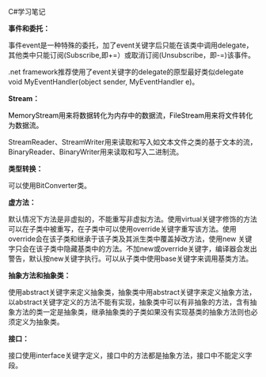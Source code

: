 C\#学习笔记
<div>

<div
style="margin: 0px; font-style: normal; font-variant: normal; font-weight: normal; letter-spacing: normal; text-align: start; text-indent: 0px; text-transform: none; white-space: normal; word-spacing: 0px; -webkit-text-size-adjust: auto; -webkit-text-stroke-width: 0px;">

<div>

**事件和委托：**

</div>

<div>

事件event是一种特殊的委托，加了event关键字后只能在该类中调用delegate，其他类中只能订阅(Subscribe,即+=）或取消订阅(Unsubscribe，即-=)该事件。

</div>

<div>

.net framework推荐使用了event关键字的delegate的原型最好类似delegate void
MyEventHandler(object sender, MyEventHandler e)。

</div>

<div>

**Stream：**

</div>

<div>

<span
style="color: rgb(0, 0, 0); font-style: normal; font-variant: normal; font-weight: normal; letter-spacing: normal; text-align: start; text-indent: 0px; text-transform: none; white-space: normal; word-spacing: 0px; -webkit-text-size-adjust: auto; -webkit-text-stroke-width: 0px; display: inline !important; float: none;">MemoryStream用来将数据转化为内存中的数据流，FileStream用来将文件转化为数据流。</span>

</div>

<div>

StreamReader、StreamWriter用来读取和写入如文本文件之类的基于文本的流，BinaryReader、BinaryWriter用来读取和写入二进制流。

</div>

<div>

**类型转换：**

</div>

<div>

可以使用BitConverter类。

</div>

<div>

**虚方法：**

</div>

<div>

默认情况下方法是非虚拟的，不能重写非虚拟方法。使用virtual关键字修饰的方法可以在子类中被重写，在子类中可以使用override关键字重写该方法。使用override会在该子类和继承于该子类及其派生类中覆盖掉改方法，使用new
关键字只会在该子类中隐藏基类中的方法。不加new或override关键字，编译器会发出警告，默认按new关键字执行。可以从子类中使用base关键字来调用基类方法。

</div>

<div>

**抽象方法和抽象类：**

</div>

<div>

使用abstract关键字来定义抽象类，抽象类中用abstract关键字来定义抽象方法，以abstract关键字定义的方法不能有实现，抽象类中可以有非抽象的方法，含有抽象方法的类一定是抽象类，继承抽象类的子类如果没有实现基类的抽象方法则也必须定义为抽象类。

</div>

<div>

**接口：**

</div>

<div>

接口使用interface关键字定义，接口中的方法都是抽象方法，接口中不能定义字段。

</div>

</div>

</div>
